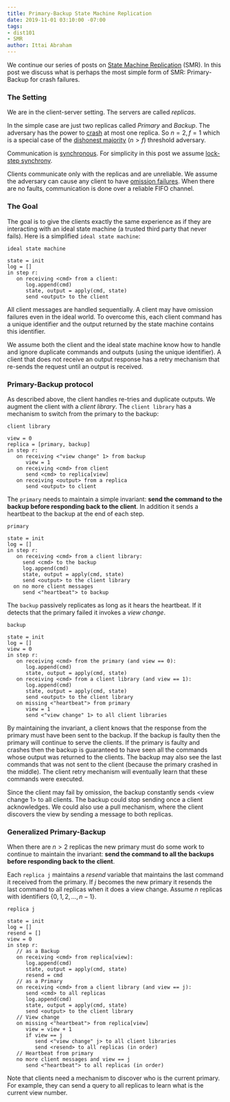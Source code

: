 ```yaml
---
title: Primary-Backup State Machine Replication
date: 2019-11-01 03:10:00 -07:00
tags:
- dist101
- SMR
author: Ittai Abraham
---
```


We continue our series of posts on [State Machine Replication](https://decentralizedthoughts.github.io/2019-10-15-consensus-for-state-machine-replication/) (SMR). In this post we discuss what is perhaps the most simple form of SMR: Primary-Backup for crash failures. 

### The Setting
We are in the client-server setting. The servers are called *replicas*.

In the simple case are just two replicas called *Primary* and  *Backup*. The adversary has the power to [crash](https://decentralizedthoughts.github.io/2019-06-07-modeling-the-adversary/) at most one replica. So $n=2,f=1$ which is a special case of the [dishonest majority](https://decentralizedthoughts.github.io/2019-06-17-the-threshold-adversary/) ($n>f$) threshold adversary.

Communication is [synchronous](https://decentralizedthoughts.github.io/2019-06-01-2019-5-31-models/). For simplicity in this post we assume [lock-step synchrony](https://groups.csail.mit.edu/tds/papers/Lynch/jacm88.pdf). 

Clients communicate only with the replicas and are unreliable. We assume the adversary can cause any client to have [omission failures](https://decentralizedthoughts.github.io/2019-06-07-modeling-the-adversary/). When there are no faults, communication is done over a reliable FIFO channel.

### The Goal

The goal is to give the clients exactly the same experience as if they are interacting with an ideal state machine (a trusted third party that never fails). Here is a simplified ```ideal state machine```:

```
ideal state machine

state = init
log = []
in step r:
   on receiving <cmd> from a client:
      log.append(cmd)
      state, output = apply(cmd, state)
      send <output> to the client
```

All client messages are handled sequentially. A client may have omission failures even in the ideal world. To overcome this, each client command has a unique identifier and the output returned by the state machine contains this identifier. 

We assume both the client and the ideal state machine know how to handle and ignore duplicate commands and outputs (using the unique identifier). A client that does not receive an output response has a retry mechanism that re-sends the request until an output is received.


### Primary-Backup protocol

As described above, the client handles re-tries and duplicate outputs. We augment the client with a *client library*. The ```client library``` has a mechanism to switch from the primary to the backup:

```
client library 

view = 0
replica = [primary, backup]
in step r:
   on receiving <"view change" 1> from backup
      view = 1
   on receiving <cmd> from client
      send <cmd> to replica[view]
   on receiving <output> from a replica
      send <output> to client
```

The ```primary``` needs to maintain a simple invariant: **send the command to the backup before responding back to the client**. In addition it sends a heartbeat to the backup at the end of each step.


```
primary

state = init
log = []
in step r:
   on receiving <cmd> from a client library:
     send <cmd> to the backup
     log.append(cmd)
     state, output = apply(cmd, state)
     send <output> to the client library
  on no more client messages 
     send <"heartbeat"> to backup
```

The ```backup``` passively replicates as long as it hears the heartbeat. If it detects that the primary failed it invokes a *view change*. 


```
backup

state = init
log = []
view = 0
in step r:
   on receiving <cmd> from the primary (and view == 0):
      log.append(cmd)
      state, output = apply(cmd, state)   
   on receiving <cmd> from a client library (and view == 1):
      log.append(cmd)
      state, output = apply(cmd, state)
      send <output> to the client library
   on missing <"heartbeat"> from primary
      view = 1
      send <"view change" 1> to all client libraries
```

By maintaining the invariant, a client knows that the response from the primary must have been sent to the backup. If the backup is faulty then the primary will continue to serve the clients. If the primary is faulty and crashes then the backup is guaranteed to have seen all the commands whose output was returned to the clients. The backup may also see the last commands that was not sent to the client (because the primary crashed in the middle). The client retry mechanism will eventually learn that these commands were executed.

Since the client may fail by omission, the backup constantly sends <view change 1> to all clients. The backup could stop sending once a client acknowledges. We could also use a pull mechanism, where the client discovers the view by sending a message to both replicas.



### Generalized Primary-Backup

When there are $n>2$ replicas the new primary must do some work to continue to maintain the invariant: **send the command to all the backups before responding back to the client**. 

Each ```replica j``` maintains a *resend* variable that maintains the last command it received from the primary. If $j$ becomes the new primary it resends the last command to all replicas when it does a view change. Assume $n$ replicas with identifiers $\{0,1,2,\dots,n-1\}$.



```
replica j

state = init
log = []
resend = []
view = 0
in step r:
   // as a Backup
   on receiving <cmd> from replica[view]:
      log.append(cmd)
      state, output = apply(cmd, state)
      resend = cmd        
   // as a Primary
   on receiving <cmd> from a client library (and view == j):
      send <cmd> to all replicas
      log.append(cmd)
      state, output = apply(cmd, state)
      send <output> to the client library
   // View change
   on missing <"heartbeat"> from replica[view]
      view = view + 1
      if view == j
         send <"view change" j> to all client libraries
         send <resend> to all replicas (in order)
   // Heartbeat from primary
   no more client messages and view == j
      send <"heartbeat"> to all replicas (in order)
```

Note that clients need a mechanism to discover who is the current primary. For example, they can send a query to all replicas to learn what is the current view number.

